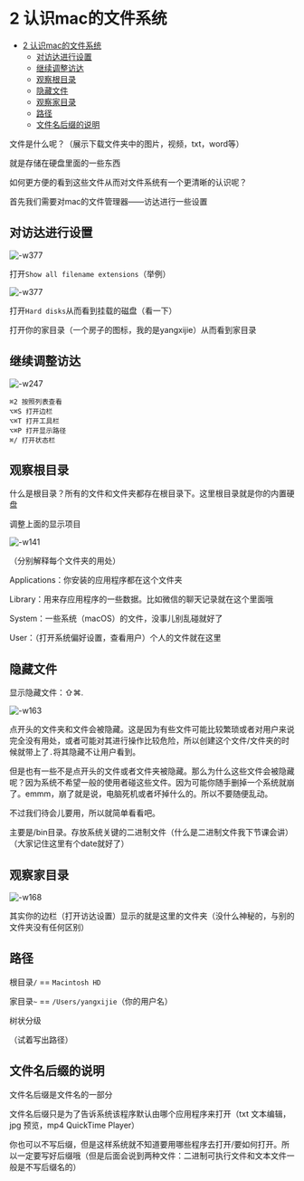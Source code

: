 # 2 认识mac的文件系统
- [2 认识mac的文件系统](#2-认识mac的文件系统)
  - [对访达进行设置](#对访达进行设置)
  - [继续调整访达](#继续调整访达)
  - [观察根目录](#观察根目录)
  - [隐藏文件](#隐藏文件)
  - [观察家目录](#观察家目录)
  - [路径](#路径)
  - [文件名后缀的说明](#文件名后缀的说明)

文件是什么呢？（展示下载文件夹中的图片，视频，txt，word等）

就是存储在硬盘里面的一些东西

如何更方便的看到这些文件从而对文件系统有一个更清晰的认识呢？

首先我们需要对mac的文件管理器——访达进行一些设置
## 对访达进行设置
![-w377](media/16023345749067/16102065476101.jpg)

打开`Show all filename extensions`（举例）

![-w377](media/16023345749067/16102066225601.jpg)

打开`Hard disks`从而看到挂载的磁盘（看一下）

打开你的家目录（一个房子的图标，我的是yangxijie）从而看到家目录

## 继续调整访达
![-w247](media/16023345749067/16102078622163.jpg)

```
⌘2 按照列表查看
⌥⌘S 打开边栏
⌥⌘T 打开工具栏
⌥⌘P 打开显示路径
⌘/ 打开状态栏
```
## 观察根目录
什么是根目录？所有的文件和文件夹都存在根目录下。这里根目录就是你的内置硬盘

调整上面的显示项目

![-w141](media/16023345749067/16102069338710.jpg)

（分别解释每个文件夹的用处）

Applications：你安装的应用程序都在这个文件夹

Library：用来存应用程序的一些数据。比如微信的聊天记录就在这个里面哦

System：一些系统（macOS）的文件，没事儿别乱碰就好了

User：（打开系统偏好设置，查看用户）个人的文件就在这里
## 隐藏文件
显示隐藏文件：⇧⌘. 

![-w163](media/16023345749067/16102084084301.jpg)

点开头的文件夹和文件会被隐藏。这是因为有些文件可能比较繁琐或者对用户来说完全没有用处，或者可能对其进行操作比较危险，所以创建这个文件/文件夹的时候就带上了`.`将其隐藏不让用户看到。

但是也有一些不是点开头的文件或者文件夹被隐藏。那么为什么这些文件会被隐藏呢？因为系统不希望一般的使用者碰这些文件。因为可能你随手删掉一个系统就崩了。emmm，崩了就是说，电脑死机或者坏掉什么的。所以不要随便乱动。

不过我们待会儿要用，所以就简单看看吧。

主要是/bin目录。存放系统关键的二进制文件（什么是二进制文件我下节课会讲）（大家记住这里有个date就好了）
## 观察家目录
![-w168](media/16023345749067/16102078075824.jpg)

其实你的边栏（打开访达设置）显示的就是这里的文件夹（没什么神秘的，与别的文件夹没有任何区别）
## 路径
根目录`/` == `Macintosh HD`

家目录`~` == `/Users/yangxijie`（你的用户名）

树状分级

（试着写出路径）
## 文件名后缀的说明
文件名后缀是文件名的一部分

文件名后缀只是为了告诉系统该程序默认由哪个应用程序来打开（txt 文本编辑，jpg 预览，mp4 QuickTime Player）

你也可以不写后缀，但是这样系统就不知道要用哪些程序去打开/要如何打开。所以一定要写好后缀哦（但是后面会说到两种文件：二进制可执行文件和文本文件一般是不写后缀名的）
